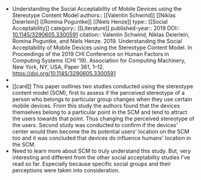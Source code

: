 - Understanding the Social Acceptability of Mobile Devices using the Stereotype Content Model
  authors::  [[Valentin Schwind]] [[Niklas Deierlein]] [[Romina Poguntke]] [[Niels Henze]]
  type:: [[Social Acceptability]]
  category:: [[Literature]] 
  published-year:: 2019
  DOI:: [10.1145/3290605.3300591](https://doi.org/10.1145/3290605.3300591) 
  citation:: Valentin Schwind, Niklas Deierlein, Romina Poguntke, and Niels Henze. 2019. Understanding the Social Acceptability of Mobile Devices using the Stereotype Content Model. In Proceedings of the 2019 CHI Conference on Human Factors in Computing Systems (CHI '19). Association for Computing Machinery, New York, NY, USA, Paper 361, 1–12. https://doi.org/10.1145/3290605.3300591
-
- [[card]] This paper outlines two studies conducted using the stereotype content model (SCM), first to assess if the perceived stereotype of a person who belongs to particular group changes when they use certain mobile devices. From this study the authors found that the devices themselves belong to a particular point in the SCM and tend to attract the users towards that point. Thus changing the perceived stereotype of the users. Second study was conducted to confirm if the devices' center would then become the its potential users' location on the SCM too and it was concluded that devices do influence humans' location in the SCM.
- Need to learn more about SCM to truly understand this study. But, very interesting and different from the other social acceptability studies I've read so far. Especially because specific social groups and their perceptions were taken into consideration.